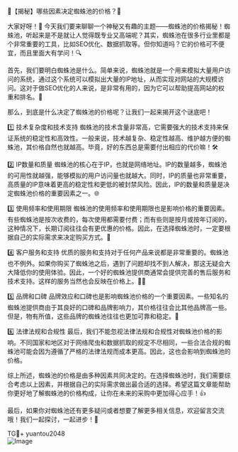 🎉【揭秘】哪些因素决定蜘蛛池的价格？🚀

大家好呀！👋 今天我们要来聊聊一个神秘又有趣的主题——蜘蛛池的价格揭秘！蜘蛛池，听起来是不是就让人觉得既专业又高端呢？其实，蜘蛛池在很多行业里都是个非常重要的工具，比如SEO优化、数据抓取等。但你知道吗？它的价格可不便宜，而且里面大有学问！🔍

首先，我们要明白蜘蛛池是什么。简单来说，蜘蛛池就是一个用来模拟大量用户访问的系统，通过这个系统可以模拟出大量的IP地址，从而实现对网站的大规模访问。这对于做SEO优化的人来说，是非常有用的，因为它可以帮助提高网站的权重和排名。💪

那么，到底是什么决定了蜘蛛池的价格呢？让我们一起来揭开这个谜底吧！

1️⃣ 技术复杂度和技术支持
蜘蛛池的技术含量非常高，它需要强大的技术支持来保证系统的稳定性和高效性。一般来说，技术越复杂、稳定性越高、维护越方便的蜘蛛池，其价格自然也就越高。毕竟，好的东西总是需要付出相应的代价嘛！🛠️

2️⃣ IP数量和质量
蜘蛛池的核心在于IP，也就是网络地址。IP的数量越多，蜘蛛池的可用性就越强，能够模拟的用户访问量也就越大。同时，IP的质量也非常重要，高质量的IP意味着更高的稳定性和更低的被封禁风险。因此，IP的数量和质量是决定蜘蛛池价格的重要因素之一。🌐

3️⃣ 使用频率和使用期限
蜘蛛池的使用频率和使用期限也是影响价格的重要因素。有些蜘蛛池是按次收费的，每次使用都需要付费；而有些则是按月或按年订阅的，这种情况下，长期订阅往往会有更优惠的价格。因此，在选择蜘蛛池时，一定要根据自己的实际需求来决定购买方式。📅

4️⃣ 客户服务和支持
优质的服务和支持对于任何产品来说都是非常重要的。蜘蛛池也不例外。如果你购买了蜘蛛池之后，遇到了问题却找不到人解决，那这无疑会大大降低你的使用体验。因此，一个好的蜘蛛池提供商通常会提供完善的售后服务和技术支持。这样的服务当然也会反映在价格上。👩‍💻

5️⃣ 品牌和口碑
品牌效应和口碑也是影响蜘蛛池价格的一个重要因素。一些知名的蜘蛛池提供商由于其良好的口碑和品牌影响力，其价格往往会比其他品牌高一些。但是，物有所值，这些品牌的蜘蛛池往往也更加可靠和稳定。🌟

6️⃣ 法律法规和合规性
最后，我们不能忽视法律法规和合规性对蜘蛛池价格的影响。不同国家和地区对于网络爬虫和数据抓取的规定不尽相同，一些合法合规的蜘蛛池可能会因为遵循了严格的法律法规而成本更高。因此，这也会影响到蜘蛛池的价格。

综上所述，蜘蛛池的价格是由多种因素共同决定的。在选择蜘蛛池时，我们需要综合考虑以上因素，并根据自己的实际需求做出最合适的选择。希望这篇文章能帮助你更好地了解蜘蛛池的价格构成，让你在未来的采购中更加得心应手！👍

最后，如果你对蜘蛛池还有更多疑问或者想要了解更多相关信息，欢迎留言交流哦！我们一起探讨，一起进步！🎈

TG💪+ yuantou2048  
![Image](https://github.com/user-attachments/assets/42a5a4a5-fea9-4a1d-8aa0-73e57e430cca)